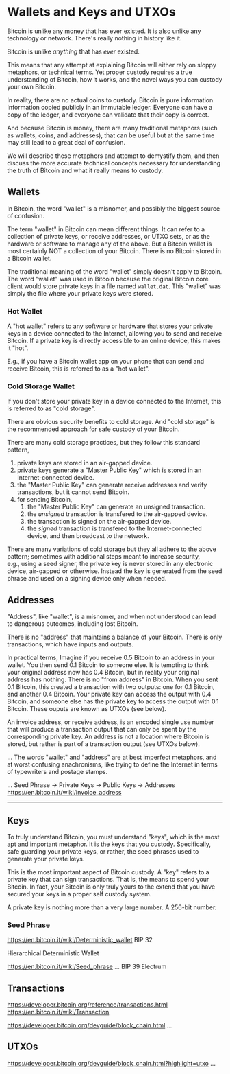 # Wallets and Keys and UTXOs

Bitcoin is unlike any money that has ever existed.
 It is also unlike any technology or network.
 There's really nothing in history like it.

Bitcoin is unlike *anything* that has *ever* existed.

This means that any attempt at explaining Bitcoin
 will either rely on sloppy metaphors, or technical terms.
 Yet proper custody requires a true understanding of Bitcoin, 
 how it works, and the novel ways you can custody your own Bitcoin.

In reality, there are no actual coins to custody.
 Bitcoin is pure information. Information copied publicly in an immutable ledger.
 Everyone can have a copy of the ledger,
 and everyone can validate that their copy is correct.

And because Bitcoin is money, 
 there are many traditional metaphors
 (such as wallets, coins, and addresses),
 that can be useful 
 but at the same time may still lead to a great deal of confusion.

We will describe these metaphors
 and attempt to demystify them, and then
 discuss the more accurate technical concepts
 necessary for understanding the truth of Bitcoin
 and what it really means to custody.


## Wallets

In Bitcoin, the word "wallet" is a misnomer,
 and possibly the biggest source of confusion.

The term "wallet" in Bitcoin can mean different things.
 It can refer to a collection of private keys, 
 or receive addresses,
 or UTXO sets,
 or as the hardware or software to manage any of the above.
But a Bitcoin wallet is most certainly NOT 
 a collection of your Bitcoin. 
There is no Bitcoin stored in a Bitcoin wallet.

The traditional meaning of the word "wallet" simply doesn't apply to Bitcoin.
 The word "wallet" was used in Bitcoin because the original Bitcoin core client would store private keys in a file named `wallet.dat`.
 This "wallet" was simply the file where your private keys were stored.

### Hot Wallet

A "hot wallet" refers to any software or hardware that stores your private keys in a device connected to the Internet, 
 allowing you to send and receive Bitcoin.
If a private key is directly accessible to an online device, this makes it "hot".

E.g., if you have a Bitcoin wallet app on your phone that can send and receive Bitcoin, 
 this is referred to as a "hot wallet".

### Cold Storage Wallet

If you don't store your private key in a device connected to the Internet, 
 this is referred to as "cold storage".

There are obvious security benefits to cold storage.
 And "cold storage" is the recommended approach for safe custody of your Bitcoin.

There are many cold storage practices, 
 but they follow this standard pattern,

1. private keys are stored in an air-gapped device.
1. private keys generate a "Master Public Key" which is stored in an Internet-connected device.
1. the "Master Public Key" can generate receive addresses and verify transactions, but it cannot send Bitcoin.
1. for sending Bitcoin,
    1. the "Master Public Key" can generate an unsigned transaction.
    1. the *unsigned* transaction is transfered to the air-gapped device.
    1. the transaction is signed on the air-gapped device.
    1. the *signed* transaction is transfered to the Internet-connected device, and then broadcast to the network.

There are many variations of cold storage but they all adhere to the above pattern;
 sometimes with additional steps meant to increase security,  
 e.g., using a seed signer, the private key is never stored in any electronic device, air-gapped or otherwise.
 Instead the key is generated from the seed phrase and used on a signing device only when needed. 


## Addresses

"Address", like "wallet", is a misnomer,
 and when not understood can lead to dangerous outcomes, including lost Bitcoin.

There is no "address" that maintains a balance of your Bitcoin.
 There is only transactions, which have inputs and outputs.

In practical terms, 
Imagine if you receive 0.5 Bitcoin to an address in your wallet.
 You then send 0.1 Bitcoin to someone else.
 It is tempting to think your original address now has 0.4 Bitcoin, 
 but in reality your original address has nothing.
 There is no "from address" in Bitcoin.
 When you sent 0.1 Bitcoin,
  this created a transaction with two outputs:
  one for 0.1 Bitcoin, and another 0.4 Bitcoin.
 Your private key can access the output with 0.4 Bitcoin,
 and someone else has the private key to access the output with 0.1 Bitcoin.
 These ouputs are known as UTXOs (see below).

An invoice address, or receive address, 
 is an encoded single use number that will produce a transaction output that can only be spent by the corresponding private key.
 An address is not a location where Bitcoin is stored, 
 but rather is part of a transaction output (see UTXOs below).

...
The words "wallet" and "address" are at best imperfect metaphors,
 and at worst confusing anachronisms, like trying to define the Internet in terms of typewriters and postage stamps.

...
Seed Phrase -> Private Keys -> Public Keys -> Addresses
https://en.bitcoin.it/wiki/Invoice_address


---



## Keys

To truly understand Bitcoin,
 you must understand "keys", 
 which is the most apt and important metaphor.
 It is the keys that you custody.
 Specifically, safe guarding your private keys,
 or rather, the seed phrases used to generate
 your private keys.

This is the most important aspect of Bitcoin custody. 
 A "key" refers to a private key that can sign transactions.
 That is, the means to spend your Bitcoin.
 In fact, your Bitcoin is only truly yours 
 to the extend that you have secured your keys in a proper self custody system.

A private key is nothing more than a very large number. A 256-bit number.

### Seed Phrase

https://en.bitcoin.it/wiki/Deterministic_wallet
BIP 32

Hierarchical Deterministic Wallet

https://en.bitcoin.it/wiki/Seed_phrase
...
BIP 39
Electrum


## Transactions

https://developer.bitcoin.org/reference/transactions.html
https://en.bitcoin.it/wiki/Transaction

https://developer.bitcoin.org/devguide/block_chain.html
...


## UTXOs

https://developer.bitcoin.org/devguide/block_chain.html?highlight=utxo
...
